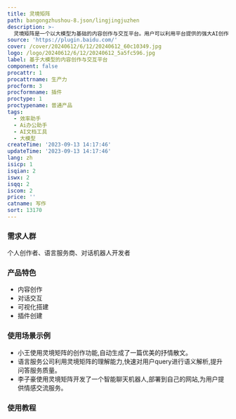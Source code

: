 ```yaml
---
title: 灵境矩阵
path: bangongzhushou-8.json/lingjingjuzhen
description: >-
  灵境矩阵是一个以大模型为基础的内容创作与交互平台。用户可以利用平台提供的强大AI创作能力,进行自动化内容生成、智能对话等。平台采用可视化搭建,开发者可以快速创建插件应用,通过不同场景触达用户。灵境矩阵为开发者提供流量支持、技术支持、数据支持等资源,帮助开发者快速孵化创意。
source: 'https://plugin.baidu.com/'
cover: /cover/20240612/6/12/20240612_60c10349.jpg
logo: /logo/20240612/6/12/20240612_5a5fc596.jpg
label: 基于大模型的内容创作与交互平台
component: false
procattr: 1
procattrname: 生产力
procform: 3
procformname: 插件
proctype: 1
proctypename: 普通产品
tags:
  - 效率助手
  - Ai办公助手
  - AI文档工具
  - 大模型
createTime: '2023-09-13 14:17:46'
updateTime: '2023-09-13 14:17:46'
lang: zh
isicp: 1
isqian: 2
iswx: 2
isqq: 2
iscom: 2
price: ''
catname: 写作
sort: 13170
---
```




### 需求人群
个人创作者、语言服务商、对话机器人开发者

### 产品特色
- 内容创作
- 对话交互
- 可视化搭建
- 插件创建

### 使用场景示例
- 小王使用灵境矩阵的创作功能,自动生成了一篇优美的抒情散文。
- 语言服务公司利用灵境矩阵的理解能力,快速对用户query进行语义解析,提升问答服务质量。
- 李子豪使用灵境矩阵开发了一个智能聊天机器人,部署到自己的网站,为用户提供情感交流服务。

### 使用教程


  

